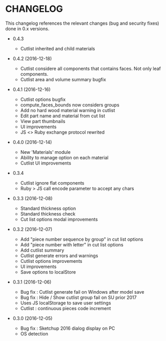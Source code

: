CHANGELOG
=========

This changelog references the relevant changes (bug and security fixes) done
in 0.x versions.

* 0.4.3

  * Cutlist inherited and child materials
  
* 0.4.2 (2016-12-18)

  * Cutlist considere all components that contains faces. Not only leaf components.
  * Cutlist area and volume summary bugfix
  
* 0.4.1 (2016-12-16)

  * Cutlist options bugfix
  * compute_faces_bounds now considers groups
  * Add no hard wood material warning in cutlist
  * Edit part name and material from cut list
  * View part thumbnails
  * UI improvements
  * JS <> Ruby exchange protocol rewrited

* 0.4.0 (2016-12-14)

  * New 'Materials' module
  * Ability to manage option on each material
  * Cutlist UI improvements

* 0.3.4

  * Cutlist ignore flat components
  * Ruby > JS call encode parameter to accept any chars

* 0.3.3 (2016-12-08)

  * Standard thickness option
  * Standard thickness check
  * Cut list options modal improvements

* 0.3.2 (2016-12-07)

  * Add "piece number sequence by group" in cut list options
  * Add "piece number with letter" in cut list options
  * Add cutlist summary
  * Cutlist generate errors and warnings
  * Cutlist options improvements
  * UI improvements
  * Save options to localStore

* 0.3.1 (2016-12-06)

  * Bug fix : Cutlist generate fail on Windows after model save
  * Bug fix : Hide / Show cutlist group fail on SU prior 2017
  * Uses JS localStorage to save user settings
  * Cutlist : continuous pieces code increment

* 0.3.0 (2016-12-05)

  * Bug fix : Sketchup 2016 dialog display on PC
  * OS detection

